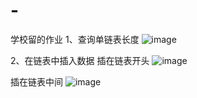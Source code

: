# -
学校留的作业
1、查询单链表长度
![image](https://user-images.githubusercontent.com/114962931/195360784-eedced70-176f-4176-818c-49bee8c05d5f.png)

2、在链表中插入数据
插在链表开头
 ![image](https://user-images.githubusercontent.com/114962931/195360588-249dcda8-c12b-4ef5-9459-2097694df4b9.png)

插在链表中间
 ![image](https://user-images.githubusercontent.com/114962931/195360688-b31b19f9-ea6a-4b50-a4ba-18f360b190aa.png)


